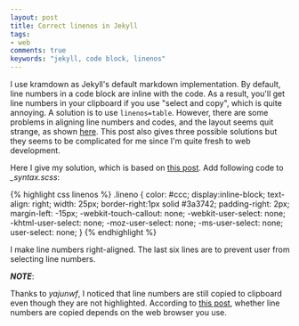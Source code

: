 ```yaml
---
layout: post
title: Correct linenos in Jekyll
tags:
- web
comments: true
keywords: "jekyll, code block, linenos"
---
```


I use kramdown as Jekyll's default markdown implementation. By default, line numbers in a code block are inline with the code. As a result, you'll get line numbers in your clipboard if you use "select and copy", which is quite annoying. A solution is to use `linenos=table`. However, there are some problems in aligning line numbers and codes, and the layout seems quit strange, as shown <a href="http://thanpol.as/jekyll/jekyll-code-highlight-and-line-numbers-problem-solved/">here</a>. This post also gives three possible solutions but they seems to be complicated for me since I'm quite fresh to web development.

Here I give my solution, which is based on <a href="http://botleg.com/stories/line-numbers-in-jekyll-code-blocks/">this post</a>. Add following code to *_syntax.scss*:

{% highlight css linenos %}
  .lineno { 
      color: #ccc; 
      display:inline-block; 
      text-align: right;
      width: 25px;
      border-right:1px solid #3a3742;
      padding-right: 2px;
      margin-left: -15px;
      -webkit-touch-callout: none;
      -webkit-user-select: none;
      -khtml-user-select: none;
      -moz-user-select: none;
      -ms-user-select: none;
      user-select: none;
  }
{% endhighlight %}

I make line numbers right-aligned. The last six lines are to prevent user from selecting line numbers.

***NOTE***:

Thanks to *yajunwf*, I noticed that line numbers are still copied to clipboard even though they are not highlighted. According to <a href="https://css-tricks.com/almanac/properties/u/user-select/">this post</a>, whether line numbers are copied depends on the web browser you use. 
